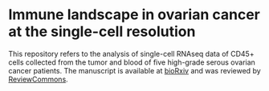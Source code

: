 # Immune landscape in ovarian cancer at the single-cell resolution

This repository refers to the analysis of single-cell RNAseq data of CD45+ cells collected from the tumor and blood of five high-grade serous ovarian cancer patients. 
The manuscript is available at [bioRxiv](https://www.biorxiv.org/content/10.1101/2023.02.28.530488v1) and was reviewed by [ReviewCommons](https://www.reviewcommons.org).
